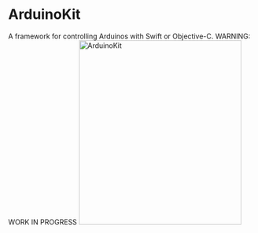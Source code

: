 # ArduinoKit
A framework for controlling Arduinos with Swift or Objective-C. WARNING: WORK IN PROGRESS
<img src="https://raw.githubusercontent.com/ezefranca/ArduinoKit/master/docs/arduinoKit.png" alt ="ArduinoKit" width="330" height="376" />
